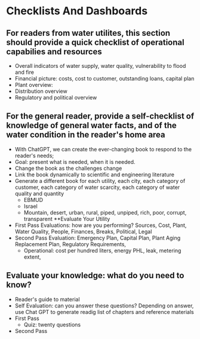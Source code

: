 # Checklists And Dashboards
## For readers from water utilites, this section should provide a quick checklist of operational capabilies and resources
- Overall indicators of water supply, water quality, vulnerability to flood and fire
- Financial picture: costs, cost to customer, outstanding loans, capital plan
- Plant overview: 
- Distribution overview
- Regulatory and political overview
## For the general reader, provide a self-checklist of knowledge of general water facts, and of the water condition in the reader's home area
- With ChatGPT, we can create the ever-changing book to respond to the reader's needs; 
- Goal: present what is needed, when it is needed.
- Change the book as the challenges change
- Link the book dynamically to scientific and engineering literature
- Generate a different book for each utility, each city, each category of customer, each category of water scarcity, each category of water quality and quantity
    - EBMUD
    - Israel
    - Mountain, desert, urban, rural, piped, unpiped, rich, poor, corrupt, transparent
**Evaluate Your Utility
- First Pass Evaluations: how are you performing? Sources, Cost, Plant, Water Quality, People, Finances, Breaks, Political, Legal
- Second Pass Evaluation: Emergency Plan, Capital Plan, Plant Aging Replacement Plan, Regulatory Requirements, 
  - Operational: cost per hundred liters, energy PHL, leak, metering extent, 
## Evaluate your knowledge: what do you need to know?
- Reader's guide to material
- Self Evaluation: can you answer these questions? Depending on answer, use Chat GPT to generate readig list of chapters and reference materials
- First Pass
  - Quiz: twenty questions
- Second Pass